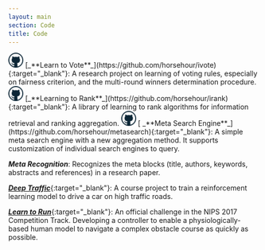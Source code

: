 ```yaml
---
layout: main
section: Code
title: Code
---
```


<img src="/assets/images/githublogo.png" style="width: 30px;"/>
[_**Learn to Vote**_](https://github.com/horsehour/ivote){:target="_blank"}: A research project on learning of voting rules, especially on fairness criterion, and the multi-round winners determination procedure.

<img src="/assets/images/githublogo.png" style="width: 30px;"/>
[_**Learning to Rank**_](https://github.com/horsehour/irank){:target="_blank"}: A library of learning to rank algorithms for information retrieval and ranking aggregation.

<img src="/assets/images/githublogo.png" style="width: 30px;"/>
[ _**Meta Search Engine**_](https://github.com/horsehour/metasearch){:target="_blank"}: A simple meta search engine with a new aggregation method. It supports customization of individual search engines to query.

_**Meta Recognition**_: Recognizes the meta blocks (title, authors, keywords, abstracts and references) in a research paper.
 
[_**Deep Traffic**_](http://selfdrivingcars.mit.edu/deeptraffic/){:target="_blank"}: A course project to train a reinforcement learning model to drive a car on high traffic roads.

[_**Learn to Run**_](https://www.crowdai.org/challenges/nips-2017-learning-to-run){:target="_blank"}: An official challenge in the NIPS 2017 Competition Track. Developing a controller to enable a physiologically-based human model to navigate a complex obstacle course as quickly as possible.

